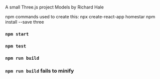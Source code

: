 A small Three.js project
Models by Richard Hale

npm commands used to create this:
npx create-react-app homestar
npm install --save three



### `npm start`
### `npm test`
### `npm run build`
### `npm run build` fails to minify
